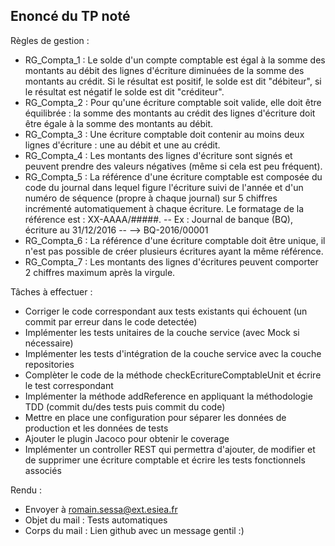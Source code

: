 ## Enoncé du TP noté ##

Règles de gestion : 

- RG_Compta_1	: Le solde d'un compte comptable est égal à la somme des montants au débit des lignes d'écriture diminuées de la somme des montants au crédit. Si le résultat est positif, le solde est dit "débiteur", si le résultat est négatif le solde est dit "créditeur".
- RG_Compta_2	: Pour qu'une écriture comptable soit valide, elle doit être équilibrée : la somme des montants au crédit des lignes d'écriture doit être égale à la somme des montants au débit.
- RG_Compta_3	: Une écriture comptable doit contenir au moins deux lignes d'écriture : une au débit et une au crédit.
- RG_Compta_4	: Les montants des lignes d'écriture sont signés et peuvent prendre des valeurs négatives (même si cela est peu fréquent).
- RG_Compta_5	: La référence d'une écriture comptable est composée du code du journal dans lequel figure l'écriture suivi de l'année et d'un numéro de séquence (propre à chaque journal) sur 5 chiffres incrémenté automatiquement à chaque écriture. Le formatage de la référence est : XX-AAAA/#####.
-- Ex : Journal de banque (BQ), écriture au 31/12/2016
-- --> BQ-2016/00001
- RG_Compta_6	: La référence d'une écriture comptable doit être unique, il n'est pas possible de créer plusieurs écritures ayant la même référence.
- RG_Compta_7	: Les montants des lignes d'écritures peuvent comporter 2 chiffres maximum après la virgule.

Tâches à effectuer :

- Corriger le code correspondant aux tests existants qui échouent (un commit par erreur dans le code detectée)
- Implémenter les tests unitaires de la couche service (avec Mock si nécessaire)
- Implémenter les tests d'intégration de la couche service avec la couche repositories
- Complèter le code de la méthode checkEcritureComptableUnit et écrire le test correspondant
- Implémenter la méthode addReference en appliquant la méthodologie TDD (commit du/des tests puis commit du code)
- Mettre en place une configuration pour séparer les données de production et les données de tests
- Ajouter le plugin Jacoco pour obtenir le coverage
- Implémenter un controller REST qui permettra d'ajouter, de modifier et de supprimer une écriture comptable et écrire les tests fonctionnels associés

Rendu :

- Envoyer à romain.sessa@ext.esiea.fr
- Objet du mail : Tests automatiques
- Corps du mail : Lien github avec un message gentil :)

